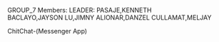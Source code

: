 GROUP_7
Members:
LEADER: PASAJE,KENNETH  
BACLAYO,JAYSON
LU,JIMNY
ALIONAR,DANZEL
CULLAMAT,MELJAY

ChitChat-(Messenger App)